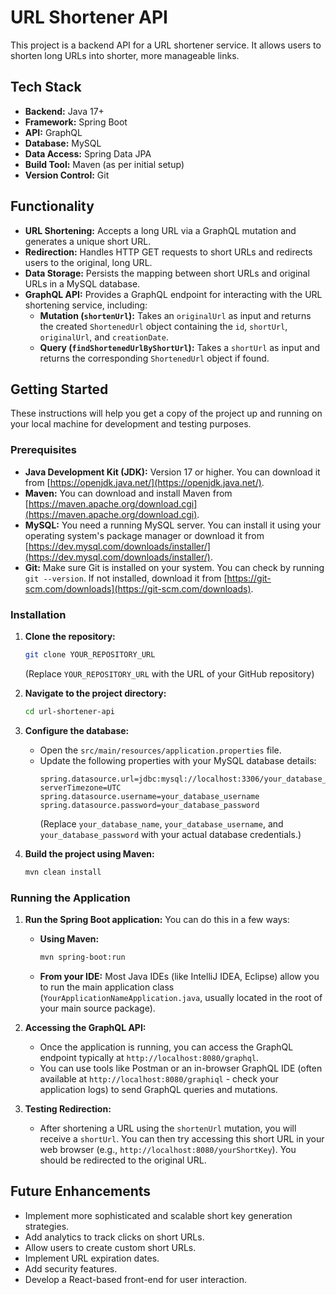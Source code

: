 # URL Shortener API

This project is a backend API for a URL shortener service. It allows users to shorten long URLs into shorter, more manageable links.

## Tech Stack

* **Backend:** Java 17+
* **Framework:** Spring Boot
* **API:** GraphQL
* **Database:** MySQL
* **Data Access:** Spring Data JPA
* **Build Tool:** Maven (as per initial setup)
* **Version Control:** Git

## Functionality

* **URL Shortening:** Accepts a long URL via a GraphQL mutation and generates a unique short URL.
* **Redirection:** Handles HTTP GET requests to short URLs and redirects users to the original, long URL.
* **Data Storage:** Persists the mapping between short URLs and original URLs in a MySQL database.
* **GraphQL API:** Provides a GraphQL endpoint for interacting with the URL shortening service, including:
    * **Mutation (`shortenUrl`):** Takes an `originalUrl` as input and returns the created `ShortenedUrl` object containing the `id`, `shortUrl`, `originalUrl`, and `creationDate`.
    * **Query (`findShortenedUrlByShortUrl`):** Takes a `shortUrl` as input and returns the corresponding `ShortenedUrl` object if found.

## Getting Started

These instructions will help you get a copy of the project up and running on your local machine for development and testing purposes.

### Prerequisites

* **Java Development Kit (JDK):** Version 17 or higher. You can download it from [https://openjdk.java.net/](https://openjdk.java.net/).
* **Maven:** You can download and install Maven from [https://maven.apache.org/download.cgi](https://maven.apache.org/download.cgi).
* **MySQL:** You need a running MySQL server. You can install it using your operating system's package manager or download it from [https://dev.mysql.com/downloads/installer/](https://dev.mysql.com/downloads/installer/).
* **Git:** Make sure Git is installed on your system. You can check by running `git --version`. If not installed, download it from [https://git-scm.com/downloads](https://git-scm.com/downloads).

### Installation

1.  **Clone the repository:**
    ```bash
    git clone YOUR_REPOSITORY_URL
    ```
    (Replace `YOUR_REPOSITORY_URL` with the URL of your GitHub repository)

2.  **Navigate to the project directory:**
    ```bash
    cd url-shortener-api
    ```

3.  **Configure the database:**
    * Open the `src/main/resources/application.properties` file.
    * Update the following properties with your MySQL database details:
        ```properties
        spring.datasource.url=jdbc:mysql://localhost:3306/your_database_name?serverTimezone=UTC
        spring.datasource.username=your_database_username
        spring.datasource.password=your_database_password
        ```
        (Replace `your_database_name`, `your_database_username`, and `your_database_password` with your actual database credentials.)

4.  **Build the project using Maven:**
    ```bash
    mvn clean install
    ```

### Running the Application

1.  **Run the Spring Boot application:** You can do this in a few ways:
    * **Using Maven:**
        ```bash
        mvn spring-boot:run
        ```
    * **From your IDE:** Most Java IDEs (like IntelliJ IDEA, Eclipse) allow you to run the main application class (`YourApplicationNameApplication.java`, usually located in the root of your main source package).

2.  **Accessing the GraphQL API:**
    * Once the application is running, you can access the GraphQL endpoint typically at `http://localhost:8080/graphql`.
    * You can use tools like Postman or an in-browser GraphQL IDE (often available at `http://localhost:8080/graphiql` - check your application logs) to send GraphQL queries and mutations.

3.  **Testing Redirection:**
    * After shortening a URL using the `shortenUrl` mutation, you will receive a `shortUrl`. You can then try accessing this short URL in your web browser (e.g., `http://localhost:8080/yourShortKey`). You should be redirected to the original URL.

## Future Enhancements

* Implement more sophisticated and scalable short key generation strategies.
* Add analytics to track clicks on short URLs.
* Allow users to create custom short URLs.
* Implement URL expiration dates.
* Add security features.
* Develop a React-based front-end for user interaction.
